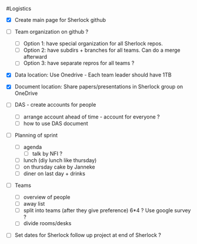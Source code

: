 #Logistics

* [X] Create main page for Sherlock github

* [ ] Team organization on github ? 
   - [ ] Option 1: have special organization for all Sherlock repos.
   - [ ] Option 2: have subdirs + branches for all teams. Can do a merge afterward 
   - [ ] Option 3: have separate repros for all teams ?
   
* [X] Data location: Use Onedrive - Each team leader should have 1TB

* [X] Document location: Share papers/presentations in Sherlock group on OneDrive
   
* [ ] DAS - create accounts for people
   - [ ] arrange account ahead of time - account for everyone ?   
   - [ ] how to use DAS document
  
* [ ] Planning of sprint 
   - [ ] agenda 
      - [ ] talk by NFI ? 
   - [ ] lunch (diy lunch like thursday) 
   - [ ] on thursday cake by Janneke
   - [ ] diner on last day + drinks

* [ ] Teams 
   - [ ] overview of people 
   - [ ] away list 
   - [ ] split into teams (after they give preference) 6*4 ? Use google survey ?
   - [ ] divide rooms/desks 
 
* [ ] Set dates for Sherlock follow up project at end of Sherlock ?


   
   


   


  
  
  
